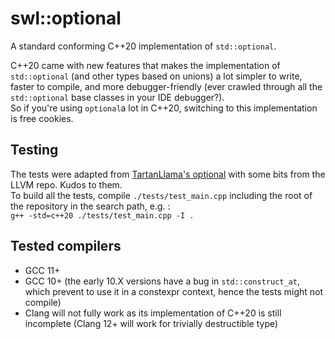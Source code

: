 ﻿# swl::optional
A standard conforming C++20 implementation of `std::optional`. 

C++20 came with new features that makes the implementation of `std::optional` 
(and other types based on unions) a lot simpler to write, faster to compile, and more debugger-friendly 
(ever crawled through all the `std::optional` base classes in your IDE debugger?). \
So if you're using `optional`a lot in C++20, switching to this implementation is free cookies. 

## Testing
The tests were adapted from [TartanLlama's optional](https://github.com/TartanLlama/optional) 
with some bits from the LLVM repo. Kudos to them. \
To build all the tests, compile `./tests/test_main.cpp` including 
the root of the repository in the search path, e.g. : \
`g++ -std=c++20 ./tests/test_main.cpp -I .`

## Tested compilers
- GCC 11+
- GCC 10+ (the early 10.X versions have a bug in `std::construct_at`, which prevent to use it in a constexpr context, hence the tests might not compile)
- Clang will not fully work as its implementation of C++20 is still incomplete (Clang 12+ will work for trivially destructible type)
